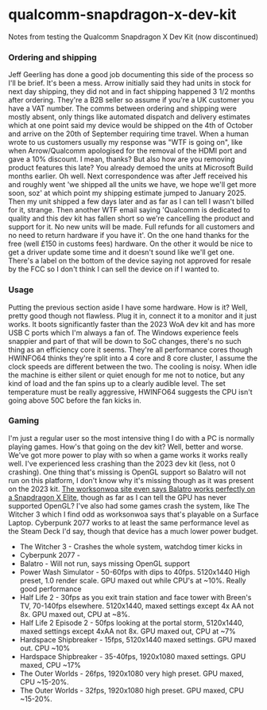 # qualcomm-snapdragon-x-dev-kit
Notes from testing the Qualcomm Snapdragon X Dev Kit (now discontinued)

### Ordering and shipping
Jeff Geerling has done a good job documenting this side of the process so I'll be brief. It's been a mess. Arrow initially said they had units in stock for next day shipping, they did not and in fact shipping happened 3 1/2 months after ordering. They're a B2B seller so assume if you're a UK customer you have a VAT number. The comms between ordering and shipping were mostly absent, only things like automated dispatch and delivery estimates which at one point said my device would be shipped on the 4th of October and arrive on the 20th of September requiring time travel. When a human wrote to us customers usually my response was "WTF is going on", like when Arrow/Qualcomm apologised for the removal of the HDMI port and gave a 10% discount. I mean, thanks? But also how are you removing product features this late? You already demoed the units at Microsoft Build months earlier. Oh well. Next correspondence was after Jeff received his and roughly went 'we shipped all the units we have, we hope we'll get more soon, soz' at which point my shipping estimate jumped to January 2025. Then my unit shipped a few days later and as far as I can tell I wasn't billed for it, strange. Then another WTF email saying 'Qualcomm is dedicated to quality and this dev kit has fallen short so we're cancelling the product and support for it. No new units will be made. Full refunds for all customers and no need to return hardware if you have it'. On the one hand thanks for the free (well £150 in customs fees) hardware. On the other it would be nice to get a driver update some time and it doesn't sound like we'll get one. There's a label on the bottom of the device saying not approved for resale by the FCC so I don't think I can sell the device on if I wanted to.

### Usage
Putting the previous section aside I have some hardware. How is it? Well, pretty good though not flawless. Plug it in, connect it to a monitor and it just works. It boots significantly faster than the 2023 WoA dev kit and has more USB C ports which I'm always a fan of. The Windows experience feels snappier and part of that will be down to SoC changes, there's no such thing as an efficiency core it seems. They're all performance cores though HWINFO64 thinks they're split into a 4 core and 8 core cluster, I assume the clock speeds are different between the two. The cooling is noisy. When idle the machine is either silent or quiet enough for me not to notice, but any kind of load and the fan spins up to a clearly audible level. The set temperature must be really aggressive, HWINFO64 suggests the CPU isn't going above 50C before the fan kicks in. 

### Gaming
I'm just a regular user so the most intensive thing I do with a PC is normally playing games. How's that going on the dev kit? Well, better and worse. We've got more power to play with so when a game works it works really well. I've experienced less crashing than the 2023 dev kit (less, not 0 crashing). One thing that's missing is OpenGL support so Balatro will not run on this platform, I don't know why it's missing though as it was present on the 2023 kit. [The worksonwoa site even says Balatro works perfectly on a Snapdragon X Elite](https://www.worksonwoa.com/games/balatro/), though as far as I can tell the GPU has never supported OpenGL? I've also had some games crash the system, like The Witcher 3 which I find odd as worksonwoa says that's playable on a Surface Laptop. Cyberpunk 2077 works to at least the same performance level as the Steam Deck I'd say, though that device has a much lower power budget.

- The Witcher 3 - Crashes the whole system, watchdog timer kicks in
- Cyberpunk 2077 -
- Balatro - Will not run, says missing OpenGL support
- Power Wash Simulator - 50-60fps with dips to 40fps. 5120x1440 High preset, 1.0 render scale. GPU maxed out while CPU's at ~10%. Really good performance
- Half Life 2 - 30fps as you exit train station and face tower with Breen's TV, 70-140fps elsewhere. 5120x1440, maxed settings except 4x AA not 8x. GPU maxed out, CPU at ~8%.
- Half Life 2 Episode 2 - 50fps looking at the portal storm, 5120x1440, maxed settings except 4xAA not 8x. GPU maxed out, CPU at ~7%
- Hardspace Shipbreaker - 15fps, 5120x1440 maxed settings. GPU maxed out. CPU ~10%
- Hardspace Shipbreaker - 35-40fps, 1920x1080 maxed settings. GPU maxed, CPU ~17%
- The Outer Worlds - 26fps, 1920x1080 very high preset. GPU maxed, CPU ~15-20%.
- The Outer Worlds - 32fps, 1920x1080 high preset. GPU maxed, CPU ~15-20%.  
